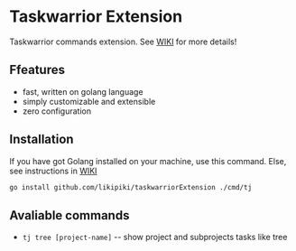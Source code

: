 # Taskwarrior Extension 

Taskwarrior commands extension. See [WIKI](https://github.com/LikiPiki/taskwarriorExtension/wiki) for more details!

## Ffeatures
- fast, written on golang language 
- simply customizable and extensible
- zero configuration

## Installation

If you have got Golang installed on your machine, use this command. Else, see instructions in [WIKI](https://github.com/LikiPiki/taskwarriorExtension/wiki#installing-from-binary-file)

```bash
go install github.com/likipiki/taskwarriorExtension ./cmd/tj
```
## Avaliable commands
- `tj tree [project-name]` -- show project and subprojects tasks like tree
